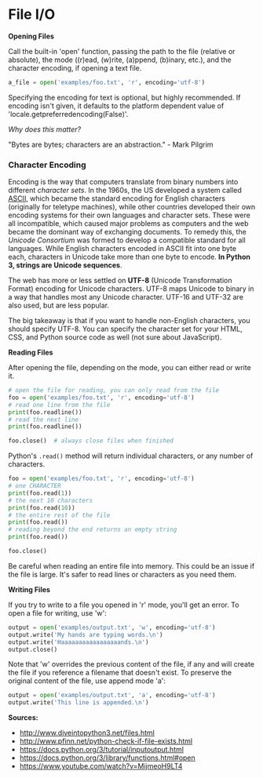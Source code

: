 # File I/O

 **Opening Files**

Call the built-in 'open' function, passing the path to the file (relative or absolute), the mode ((r)ead, (w)rite, (a)ppend, (b)inary, etc.), and the character encoding, if opening a text file.

```python
a_file = open('examples/foo.txt', 'r', encoding='utf-8')
```

Specifying the encoding for text is optional, but highly recommended. If encoding isn't given, it defaults to the platform dependent value of 'locale.getpreferredencoding(False)'.

_Why does this matter?_

"Bytes are bytes; characters are an abstraction." - Mark Pilgrim

### Character Encoding

Encoding is the way that computers translate from binary numbers into different _character sets_. In the 1960s, the US developed a system called [ASCII](https://en.wikipedia.org/wiki/ASCII), which became the standard encoding for English characters (originally for teletype machines), while other countries developed their own encoding systems for their own languages and character sets. These were all incompatible, which caused major problems as computers and the web became the dominant way of exchanging documents.
To remedy this, the _Unicode Consortium_ was formed to develop a compatible standard for all languages. While English characters encoded in ASCII fit into one byte each, characters in Unicode take more than one byte to encode. **In Python 3, strings are Unicode sequences**.

The web has more or less settled on **UTF-8** (Unicode Transformation Format) encoding for Unicode characters. UTF-8 maps Unicode to binary in a way that handles most any Unicode character. UTF-16 and UTF-32 are also used, but are less popular.

The big takeaway is that if you want to handle non-English characters, you should specify UTF-8. You can specify the character set for your HTML, CSS, and Python source code as well (not sure about JavaScript).

**Reading Files**

After opening the file, depending on the mode, you can either read or write it.

```python
# open the file for reading, you can only read from the file
foo = open('examples/foo.txt', 'r', encoding='utf-8')
# read one line from the file
print(foo.readline())
# read the next line
print(foo.readline())

foo.close()  # always close files when finished
```

Python's `.read()` method will return individual characters, or any number of characters.

```python
foo = open('examples/foo.txt', 'r', encoding='utf-8')
# one CHARACTER
print(foo.read(1))
# the next 10 characters
print(foo.read(10))
# the entire rest of the file
print(foo.read())
# reading beyond the end returns an empty string
print(foo.read())

foo.close()
```

Be careful when reading an entire file into memory. This could be an issue if the file is large. It's safer to read lines or characters as you need them.

**Writing Files**

If you try to write to a file you opened in 'r' mode, you'll get an error. To open a file for writing, use 'w':

```python
output = open('examples/output.txt', 'w', encoding='utf-8')
output.write('My hands are typing words.\n')
output.write('Haaaaaaaaaaaaaaaaands.\n')
output.close()
```

Note that 'w' overrides the previous content of the file, if any and will create the file if you reference a filename that doesn't exist. To preserve the original content of the file, use append mode 'a':

```python
output = open('examples/output.txt', 'a', encoding='utf-8')
output.write('This line is appended.\n')
```


**Sources:**

- http://www.diveintopython3.net/files.html
- http://www.pfinn.net/python-check-if-file-exists.html
- https://docs.python.org/3/tutorial/inputoutput.html
- https://docs.python.org/3/library/functions.html#open
- https://www.youtube.com/watch?v=MijmeoH9LT4
